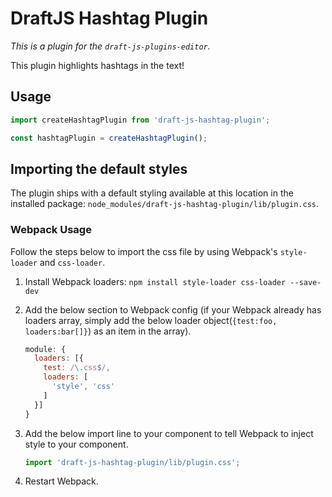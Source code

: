 # DraftJS Hashtag Plugin

*This is a plugin for the `draft-js-plugins-editor`.*

This plugin highlights hashtags in the text!

## Usage

```js
import createHashtagPlugin from 'draft-js-hashtag-plugin';

const hashtagPlugin = createHashtagPlugin();
```

## Importing the default styles

The plugin ships with a default styling available at this location in the installed package:
`node_modules/draft-js-hashtag-plugin/lib/plugin.css`.

### Webpack Usage
Follow the steps below to import the css file by using Webpack's `style-loader` and `css-loader`. 

1. Install Webpack loaders: `npm install style-loader css-loader --save-dev`
2. Add the below section to Webpack config (if your Webpack already has loaders array, simply add the below loader object(`{test:foo, loaders:bar[]}`) as an item in the array).

    ```js
    module: {
      loaders: [{
        test: /\.css$/,
        loaders: [
          'style', 'css'
        ]
      }]
    }
    ```

3. Add the below import line to your component to tell Webpack to inject style to your component.

    ```js
    import 'draft-js-hashtag-plugin/lib/plugin.css';
    ```
4. Restart Webpack.
